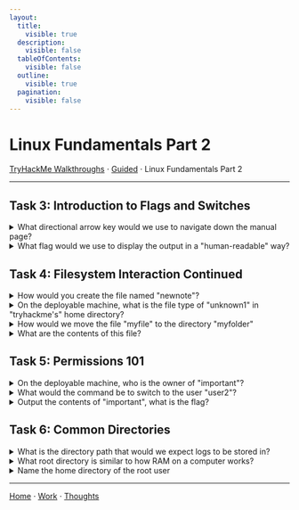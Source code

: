 ```yaml
---
layout:
  title:
    visible: true
  description:
    visible: false
  tableOfContents:
    visible: false
  outline:
    visible: true
  pagination:
    visible: false
---
```


# Linux Fundamentals Part 2

[TryHackMe Walkthroughs](./) ⋅ [Guided](../) ⋅ Linux Fundamentals Part 2

***

## Task 3: Introduction to Flags and Switches

<details>

<summary>What directional arrow key would we use to navigate down the manual page?</summary>

down

</details>

<details>

<summary>What flag would we use to display the output in a "human-readable" way?</summary>

\-h

</details>

## Task 4: Filesystem Interaction Continued

<details>

<summary>How would you create the file named "newnote"?</summary>

touch newnote

The `touch` command is used to create a new file.

</details>

<details>

<summary>On the deployable machine, what is the file type of "unknown1" in "tryhackme's" home directory?</summary>

ASCII text

</details>

<details>

<summary>How would we move the file "myfile" to the directory "myfolder"</summary>

mv myfile myfolder

The `mv` command is used to move or rename a file.

</details>

<details>

<summary>What are the contents of this file?</summary>

THM{FILESYSTEM}

</details>

## Task 5: Permissions 101

<details>

<summary>On the deployable machine, who is the owner of "important"?</summary>

user2

</details>

<details>

<summary>What would the command be to switch to the user "user2"?</summary>

su user2

</details>

<details>

<summary>Output the contents of "important", what is the flag?</summary>

THM{SU\_USER2}

</details>

## Task 6: Common Directories

<details>

<summary>What is the directory path that would we expect logs to be stored in?</summary>

/var/log

</details>

<details>

<summary>What root directory is similar to how RAM on a computer works?</summary>

/tmp

</details>

<details>

<summary>Name the home directory of the root user</summary>

/root

</details>

***

[Home](https://app.gitbook.com/o/0kO27okC5uVB9ALX3rho/s/036xtfEIzcEdGegONXWM/) ⋅ [Work](https://app.gitbook.com/o/0kO27okC5uVB9ALX3rho/s/WaFS755Q4sf02CxLcghQ/) ⋅ [Thoughts](https://app.gitbook.com/o/0kO27okC5uVB9ALX3rho/s/s4QQPMntQ25hmJToKSOu/)
